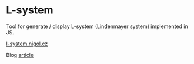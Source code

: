 # L-system
Tool for generate / display L-system (Lindenmayer system) implemented in JS.

[l-system.nigol.cz](http://l-system.nigol.cz)

Blog [article](http://blog.nigol.cz/article.html?l-system)